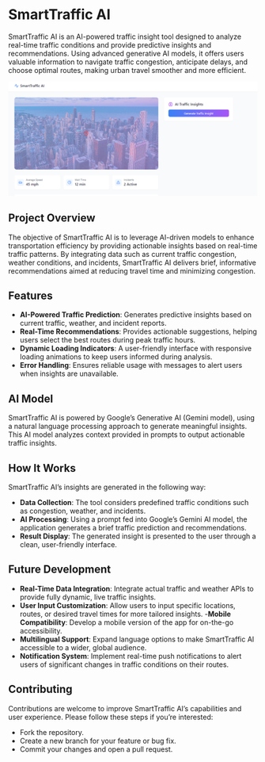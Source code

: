 # SmartTraffic AI

SmartTraffic AI is an AI-powered traffic insight tool designed to analyze real-time traffic conditions and provide predictive insights and recommendations. Using advanced generative AI models, it offers users valuable information to navigate traffic congestion, anticipate delays, and choose optimal routes, making urban travel smoother and more efficient.

![Alt text for image](src/assets/smart.PNG)

## Project Overview

The objective of SmartTraffic AI is to leverage AI-driven models to enhance transportation efficiency by providing actionable insights based on real-time traffic patterns. By integrating data such as current traffic congestion, weather conditions, and incidents, SmartTraffic AI delivers brief, informative recommendations aimed at reducing travel time and minimizing congestion.

## Features

- **AI-Powered Traffic Prediction**: Generates predictive insights based on current traffic, weather, and incident reports.
- **Real-Time Recommendations**: Provides actionable suggestions, helping users select the best routes during peak traffic hours.
- **Dynamic Loading Indicators**: A user-friendly interface with responsive loading animations to keep users informed during analysis.
- **Error Handling**: Ensures reliable usage with messages to alert users when insights are unavailable.

## AI Model

SmartTraffic AI is powered by Google’s Generative AI (Gemini model), using a natural language processing approach to generate meaningful insights. This AI model analyzes context provided in prompts to output actionable traffic insights.

## How It Works
SmartTraffic AI’s insights are generated in the following way:

- **Data Collection**: The tool considers predefined traffic conditions such as congestion, weather, and incidents.
- **AI Processing**: Using a prompt fed into Google’s Gemini AI model, the application generates a brief traffic prediction and recommendations.
- **Result Display**: The generated insight is presented to the user through a clean, user-friendly interface.

## Future Development
- **Real-Time Data Integration**: Integrate actual traffic and weather APIs to provide fully dynamic, live traffic insights.
- **User Input Customization**: Allow users to input specific locations, routes, or desired travel times for more tailored insights.
-**Mobile Compatibility**: Develop a mobile version of the app for on-the-go accessibility.
- **Multilingual Support**: Expand language options to make SmartTraffic AI accessible to a wider, global audience.
- **Notification System**: Implement real-time push notifications to alert users of significant changes in traffic conditions on their routes.

## Contributing
Contributions are welcome to improve SmartTraffic AI’s capabilities and user experience. Please follow these steps if you’re interested:

- Fork the repository.
- Create a new branch for your feature or bug fix.
- Commit your changes and open a pull request.